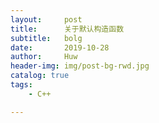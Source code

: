 ```yaml
---
layout:     post
title:      关于默认构造函数    
subtitle:   bolg
date:       2019-10-28
author:     Huw
header-img: img/post-bg-rwd.jpg
catalog: true
tags:
    - C++

---
```












